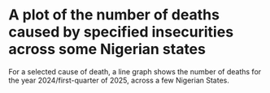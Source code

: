 # A plot of the number of deaths caused by specified insecurities across some Nigerian states
For a selected cause of death, a line graph shows the number of deaths for the year 2024/first-quarter of 2025, across a few Nigerian States.
